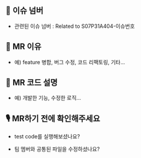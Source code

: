## 🎵 이슈 넘버

- 관련된 이슈 넘버 : Related to S07P31A404-이슈번호

## 🥁 MR 이유

- 예) feature 병합, 버그 수정, 코드 리팩토링, 기타...

## 🎸 MR 코드 설명

- 예) 개발한 기능, 수정한 로직...

## 🎙 MR하기 전에 확인해주세요

- test code를 실행해보셨나요?

- 팀 멤버와 공통된 파일을 수정하셨나요?
